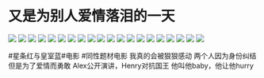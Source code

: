 # 又是为别人爱情落泪的一天

![](img/23f0edb9-c4fc-4606-b8ce-5490ed673ceb.jpg)
![](img/fb77b6cf-bae9-4f80-a982-60af81839bd2.jpg)
![](img/9437b980-ac51-4c85-ae0a-6534f0fa037a.jpg)
![](img/560352f9-9b32-4426-8eb8-19ed40e34f00.jpg)
![](img/2980bda9-b2de-4345-a393-e99d93269ed0.jpg)
![](img/07822946-d9ed-4789-a7bc-f184fd9d5ae1.jpg)
![](img/de41ad2f-380c-4770-a09b-4dd292b170b9.jpg)
![](img/1a616fdb-f5bd-48de-8bb5-3fc8df672bbc.jpg)
![](img/a94a1563-427c-4526-b36b-083600a401e2.jpg)
![](img/03d8c60f-3269-4fa6-92b6-d1d64be2a0c0.jpg)
![](img/78b40f81-71f3-406c-86a0-35880dee3b1e.jpg)
![](img/672a8d59-8670-4091-a878-15a6ae6b51c5.jpg)
![](img/2184a633-848c-4679-9427-98bbe6d315ea.jpg)
![](img/a40b8fbf-65de-46dd-afe3-60a69b7447ba.jpg)
![](img/d388762f-11b4-4ef4-bde1-70a8d885d84f.jpg)
![](img/98a69ca2-4917-424e-9504-558bf256ed81.jpg)
![](img/e8202980-1875-4cf9-8e06-06cdbfe8438c.jpg)
![](img/4987ab33-9ed3-4256-a3a0-b4ebda80ac39.jpg)
![](img/6fda6463-e7a6-4236-8169-78262f3e0168.jpg)
![](img/ad35810e-b597-48f3-9722-7008e3dd01eb.jpg)

#星条红与皇室蓝#电影 #同性题材电影
我真的会被狠狠感动
两个人因为身份纠结
但是为了爱情而勇敢
Alex公开演讲，Henry对抗国王
他叫他baby，他让他hurry